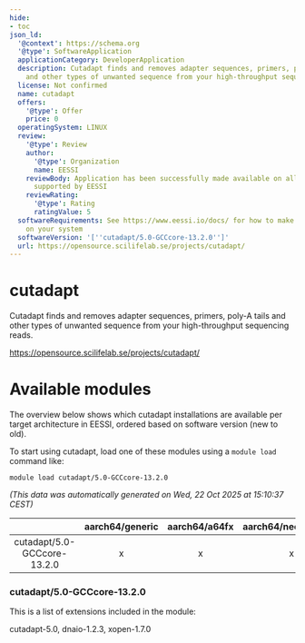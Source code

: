 ```yaml
---
hide:
- toc
json_ld:
  '@context': https://schema.org
  '@type': SoftwareApplication
  applicationCategory: DeveloperApplication
  description: Cutadapt finds and removes adapter sequences, primers, poly-A tails
    and other types of unwanted sequence from your high-throughput sequencing reads.
  license: Not confirmed
  name: cutadapt
  offers:
    '@type': Offer
    price: 0
  operatingSystem: LINUX
  review:
    '@type': Review
    author:
      '@type': Organization
      name: EESSI
    reviewBody: Application has been successfully made available on all architectures
      supported by EESSI
    reviewRating:
      '@type': Rating
      ratingValue: 5
  softwareRequirements: See https://www.eessi.io/docs/ for how to make EESSI available
    on your system
  softwareVersion: '[''cutadapt/5.0-GCCcore-13.2.0'']'
  url: https://opensource.scilifelab.se/projects/cutadapt/
---
```


cutadapt
========


Cutadapt finds and removes adapter sequences, primers, poly-A tails and other types of unwanted sequence from your high-throughput sequencing reads.

https://opensource.scilifelab.se/projects/cutadapt/
# Available modules


The overview below shows which cutadapt installations are available per target architecture in EESSI, ordered based on software version (new to old).

To start using cutadapt, load one of these modules using a `module load` command like:

```shell
module load cutadapt/5.0-GCCcore-13.2.0
```

*(This data was automatically generated on Wed, 22 Oct 2025 at 15:10:37 CEST)*

| |aarch64/generic|aarch64/a64fx|aarch64/neoverse_n1|aarch64/neoverse_v1|aarch64/nvidia/grace|x86_64/generic|x86_64/amd/zen2|x86_64/amd/zen3|x86_64/amd/zen4|x86_64/intel/cascadelake|x86_64/intel/haswell|x86_64/intel/icelake|x86_64/intel/sapphirerapids|x86_64/intel/skylake_avx512|
| :---: | :---: | :---: | :---: | :---: | :---: | :---: | :---: | :---: | :---: | :---: | :---: | :---: | :---: | :---: |
|cutadapt/5.0-GCCcore-13.2.0|x|x|x|x|x|x|x|x|x|x|x|x|x|x|


### cutadapt/5.0-GCCcore-13.2.0

This is a list of extensions included in the module:

cutadapt-5.0, dnaio-1.2.3, xopen-1.7.0